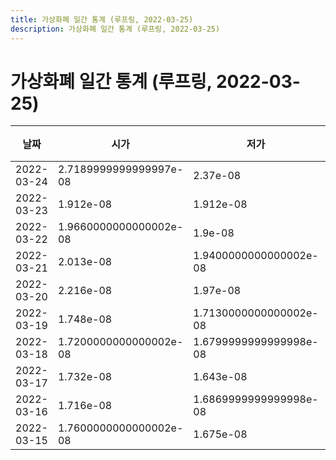 ```yaml
---
title: 가상화폐 일간 통계 (루프링, 2022-03-25)
description: 가상화폐 일간 통계 (루프링, 2022-03-25)
---
```


가상화폐 일간 통계 (루프링, 2022-03-25)
===

|날짜|시가|저가|고가|종가|비고|
|--|--|--|--|--|--|
|2022-03-24|2.7189999999999997e-08|2.37e-08|2.822e-08|2.428e-08|    |
|2022-03-23|1.912e-08|1.912e-08|3.073e-08|2.7189999999999997e-08|    |
|2022-03-22|1.9660000000000002e-08|1.9e-08|2.0639999999999998e-08|1.916e-08|    |
|2022-03-21|2.013e-08|1.9400000000000002e-08|2.08e-08|1.9660000000000002e-08|    |
|2022-03-20|2.216e-08|1.97e-08|2.315e-08|2e-08|    |
|2022-03-19|1.748e-08|1.7130000000000002e-08|2.368e-08|2.216e-08|    |
|2022-03-18|1.7200000000000002e-08|1.6799999999999998e-08|1.791e-08|1.748e-08|    |
|2022-03-17|1.732e-08|1.643e-08|1.8280000000000002e-08|1.7200000000000002e-08|    |
|2022-03-16|1.716e-08|1.6869999999999998e-08|1.744e-08|1.736e-08|    |
|2022-03-15|1.7600000000000002e-08|1.675e-08|1.835e-08|1.716e-08|    |
